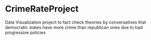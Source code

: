 # CrimeRateProject 
Data Visualization project to fact check theories by conversatives that democratic states have more crime than republican ones due to bad progressive policies 
